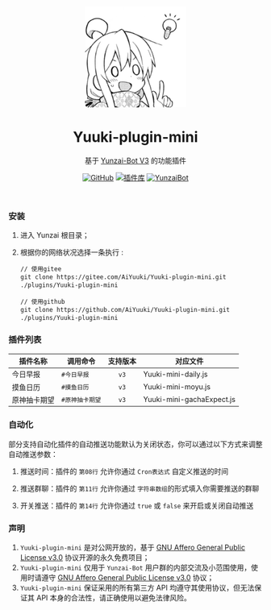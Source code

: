 <div align="center">
<img src="resources/img.png" width = "200">
<h1>Yuuki-plugin-mini</h1>

基于 [Yunzai-Bot V3](https://gitee.com/Le-niao/Yunzai-Bot) 的功能插件

[![GitHub](https://img.shields.io/badge/GitHub-Yuuki-black?style=flat-square&logo=github)](https://github.com/AiYuuki/Yuuki-plugin-mini) [![插件库](https://img.shields.io/badge/GitHub-插件库-black?style=flat-square&logo=github)](https://github.com/yhArcadia/Yunzai-Bot-plugins-index) [![YunzaiBot](https://img.shields.io/badge/Yunzai-v3.0.0-black?style=flat-square&logo=dependabot)](https://gitee.com/Le-niao/Yunzai-Bot)

</div>

<br>

### 安装

1. 进入 Yunzai 根目录；
2. 根据你的网络状况选择一条执行 :

   ```
   // 使用gitee
   git clone https://gitee.com/AiYuuki/Yuuki-plugin-mini.git ./plugins/Yuuki-plugin-mini

   // 使用github
   git clone https://github.com/AiYuuki/Yuuki-plugin-mini.git ./plugins/Yuuki-plugin-mini
   ```

### 插件列表

| 插件名称     | 调用命令        | 支持版本 | 对应文件                  |
| ------------ | --------------- | :------: | ------------------------- |
| 今日早报     | `#今日早报`     |   `v3`   | Yuuki-mini-daily.js       |
| 摸鱼日历     | `#摸鱼日历`     |   `v3`   | Yuuki-mini-moyu.js        |
| 原神抽卡期望 | `#原神抽卡期望` |   `v3`   | Yuuki-mini-gachaExpect.js |

### 自动化

部分支持自动化插件的自动推送功能默认为关闭状态，你可以通过以下方式来调整自动推送参数：

1. 推送时间：插件的 `第08行` 允许你通过 `Cron表达式` 自定义推送的时间

2. 推送群聊：插件的 `第11行` 允许你通过 `字符串数组`的形式填入你需要推送的群聊

3. 开关推送：插件的 `第14行` 允许你通过 `true` 或 `false` 来开启或关闭自动推送

### 声明

1. `Yuuki-plugin-mini` 是对公网开放的，基于 [GNU Affero General Public License v3.0](https://github.com/AiYuuki/Yuuki-plugin-mini/blob/main/LICENSE) 协议开源的永久免费项目；
2. `Yuuki-plugin-mini` 仅用于 `Yunzai-Bot` 用户群的内部交流及小范围使用，使用时请遵守 [GNU Affero General Public License v3.0](https://github.com/AiYuuki/Yuuki-plugin-mini/blob/main/LICENSE) 协议；
3. `Yuuki-plugin-mini` 保证采用的所有第三方 API 均遵守其使用协议，但无法保证其 API 本身的合法性，请正确使用以避免法律风险。
